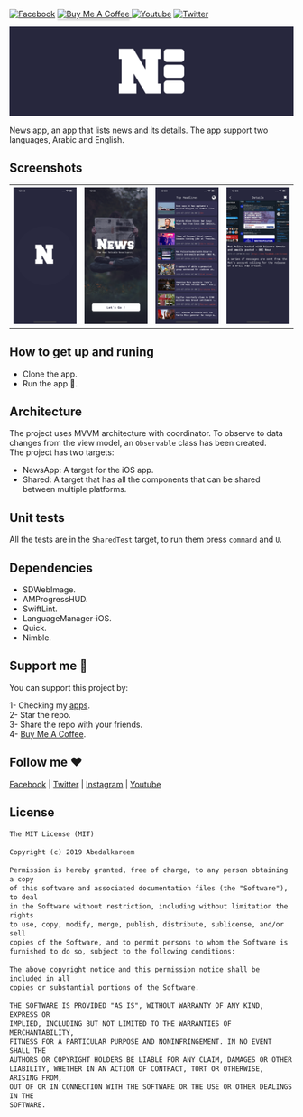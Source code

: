 [![Facebook](https://img.shields.io/badge/follow-facebook-4267B2)](https://www.facebook.com/Abedalkareem.Omreyh)
<a href="https://www.buymeacoffee.com/abedalkareem" target="_blank"><img src="https://www.buymeacoffee.com/assets/img/custom_images/orange_img.png" alt="Buy Me A Coffee" style="height: 20px !important;width: 100px !important; box-shadow: 0px 3px 2px 0px rgba(190, 190, 190, 0.5) !important;-webkit-box-shadow: 0px 3px 2px 0px rgba(190, 190, 190, 0.5) !important;" > </a>
[![Youtube](https://img.shields.io/badge/subscribe-youtube-c4302b)](https://www.youtube.com/c/Omreyh)
[![Twitter](https://img.shields.io/badge/follow-twitter-00acee)](https://twitter.com/abedalkareemomr)


<p align="center">
<img src="https://raw.githubusercontent.com/Abedalkareem/NewsApp/master/logo.png">  </center>
</p>  

News app, an app that lists news and its details. The app support two languages, Arabic and English.

## Screenshots

<table>
  <tbody>
    <tr>
      <th><img src="https://raw.githubusercontent.com/Abedalkareem/NewsApp/master/screenshots/screen1.png"/></th>
      <th><img src="https://raw.githubusercontent.com/Abedalkareem/NewsApp/master/screenshots/screen2.png"/></th>
      <th><img src="https://raw.githubusercontent.com/Abedalkareem/NewsApp/master/screenshots/screen3.png"/></th>
      <th><img src="https://raw.githubusercontent.com/Abedalkareem/NewsApp/master/screenshots/screen4.png"/></th>
    </tr>
  </tbody>
</table>

## How to get up and runing

- Clone the app.
- Run the app 🚀.

## Architecture  

The project uses MVVM architecture with coordinator. To observe to data changes from the view model, an `Observable` class has been created.  
The project has two targets:  
- NewsApp: A target for the iOS app.
- Shared: A target that has all the components that can be shared between multiple platforms.

## Unit tests  
All the tests are in the `SharedTest` target, to run them press `command` and `U`. 

## Dependencies

- SDWebImage.
- AMProgressHUD.
- SwiftLint.
- LanguageManager-iOS. 
- Quick. 
- Nimble. 

## Support me 🚀  

You can support this project by:  

1- Checking my [apps](https://apps.apple.com/us/developer/id928910207).  
2- Star the repo.  
3- Share the repo with your friends.  
4- [Buy Me A Coffee](https://www.buymeacoffee.com/abedalkareem).  

## Follow me ❤️  

[Facebook](https://www.facebook.com/Abedalkareem.Omreyh) | [Twitter](https://twitter.com/abedalkareemomr) | [Instagram](https://instagram.com/abedalkareemomreyh/) | [Youtube](https://www.youtube.com/user/AbedalkareemOmreyh)

## License

``` Text
The MIT License (MIT)

Copyright (c) 2019 Abedalkareem

Permission is hereby granted, free of charge, to any person obtaining a copy
of this software and associated documentation files (the "Software"), to deal
in the Software without restriction, including without limitation the rights
to use, copy, modify, merge, publish, distribute, sublicense, and/or sell
copies of the Software, and to permit persons to whom the Software is
furnished to do so, subject to the following conditions:

The above copyright notice and this permission notice shall be included in all
copies or substantial portions of the Software.

THE SOFTWARE IS PROVIDED "AS IS", WITHOUT WARRANTY OF ANY KIND, EXPRESS OR
IMPLIED, INCLUDING BUT NOT LIMITED TO THE WARRANTIES OF MERCHANTABILITY,
FITNESS FOR A PARTICULAR PURPOSE AND NONINFRINGEMENT. IN NO EVENT SHALL THE
AUTHORS OR COPYRIGHT HOLDERS BE LIABLE FOR ANY CLAIM, DAMAGES OR OTHER
LIABILITY, WHETHER IN AN ACTION OF CONTRACT, TORT OR OTHERWISE, ARISING FROM,
OUT OF OR IN CONNECTION WITH THE SOFTWARE OR THE USE OR OTHER DEALINGS IN THE
SOFTWARE.
```
